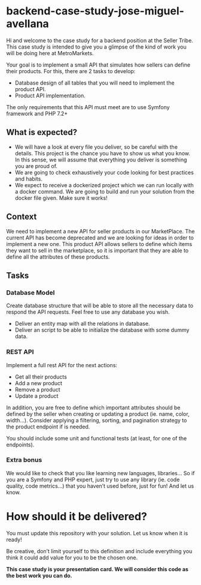 # backend-case-study-jose-miguel-avellana

Hi and welcome to the case study for a backend position at the Seller Tribe. This case study is intended to give you a glimpse of the kind of work you will be doing here at MetroMarkets.

Your goal is to implement a small API that simulates how sellers can define their products. For this, there are 2 tasks to develop:

- Database design of all tables that you will need to implement the product API.
- Product API implementation.

The only requirements that this API must meet are to use Symfony framework and PHP 7.2+

## What is expected?

- We will have a look at every file you deliver, so be careful with the details. This project is the chance you have to show us what you know. In this sense, we will assume that everything you deliver is something you are proud of.
- We are going to check exhaustively your code looking for best practices and habits.
- We expect to receive a dockerized project which we can run locally with a docker command. We are going to build and run your solution from the docker file given. Make sure it works!

## Context

We need to implement a new API for seller products in our MarketPlace. The current API has become deprecated and we are looking for ideas in order to implement a new one. This product API allows sellers to define which items they want to sell in the marketplace, so it is important that they are able to define all the attributes of these products.

## Tasks

### Database Model

Create database structure that will be able to store all the necessary data to respond the API requests. Feel free to use any database you wish.

- Deliver an entity map with all the relations in database.
- Deliver an script to be able to initialize the database with some dummy data.

### REST API

Implement a full rest API for the next actions:

- Get all their products
- Add a new product
- Remove a product
- Update a product

In addition, you are free to define which important attributes should be defined by the seller when creating or updating a product (ie. name, color, width...). Consider applying a filtering, sorting, and pagination strategy to the product endpoint if is needed. 

You should include some unit and functional tests (at least, for one of the endpoints).

### Extra bonus

We would like to check that you like learning new languages, libraries… So if you are a Symfony and PHP expert, just try to use any library (ie. code quality, code metrics…) that you haven’t used before, just for fun! And let us know. 

# How should it be delivered?

You must update this repository with your solution. Let us know when it is ready!

Be creative, don’t limit yourself to this definition and include everything you think it could add value for you to be the chosen one.

**This case study is your presentation card. We will consider this code as the best work you can do.**